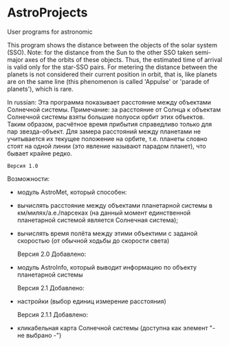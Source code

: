 # AstroProjects
User programs for astronomic

This program shows the distance between the objects of the solar system (SSO).
Note: for the distance from the Sun to the other SSO taken semi-major axes of the orbits of these objects.
Thus, the estimated time of arrival is valid only for the star-SSO pairs.
For metering the distance between the planets is not considered their current position in orbit,
that is, like planets are on the same line (this phenomenon is called 'Appulse' or 'parade of planets'), which is rare.

In russian:
Эта программа показывает расстояние между объектами Солнечной системы.
Примечание: за расстояние от Солнца к объектам Солнечной системы взяты большие полуоси орбит этих объектов.
Таким образом, расчётное время прибытия справедливо только для пар звезда-объект.
Для замера расстояний между планетами не учитывается их текущее положение на орбите,
т.е. планеты словно стоят на одной линии (это явление называют парадом планет), что бывает крайне редко.


    Версия 1.0
Возможности:
- модуль AstroMet, который способен:
- вычислять расстояние между объектами планетарной системы в км/милях/а.е./парсеках
(на данный момент единственной планетарной системой является Солнечная система);
- вычислять время полёта между этими объектими с заданой скоростью (от обычной ходьбы до скорости света)


    Версия 2.0
Добавлено:
- модуль AstroInfo, который выводит информацию по объекту планетарной системы


    Версия 2.1
Добавлено:
- настройки (выбор единиц измерение расстояния)


    Версия 2.1.1
Добавлено:
- кликабельная карта Солнечной системы (доступна как элемент "- не выбрано -")
